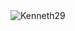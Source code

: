 <!-- [![Kenneth-29's GitHub stats](https://github-readme-stats.vercel.app/api?username=Kenneth-29)](https://github.com/Kenneth-29/github-readme-stats) -->

 <img align="left" src="https://github-readme-stats.vercel.app/api?username=Kenneth-29&show_icons=false&theme=gotham" alt="Kenneth29" />


<!-- [![Top Langs](https://github-readme-stats.vercel.app/api/top-langs/?username=Kenneth-29&exclude_repo=github-readme-stats,Kenneth-29.github.io)](https://github.com/Kenneth-29/github-readme-stats) -->





<!-- Renowned Java and Dart developer 😄 -->



<!--
**Kenneth-29/Kenneth-29** is a ✨ _special_ ✨ repository because its `README.md` (this file) appears on your GitHub profile.

Here are some ideas to get you started:

- 🔭 I’m currently working on ...
- 🌱 I’m currently learning ...
- 👯 I’m looking to collaborate on ...
- 🤔 I’m looking for help with ...
- 💬 Ask me about ...
- 📫 How to reach me: ...
- 😄 Pronouns: ...
- ⚡ Fun fact: ...
-->
